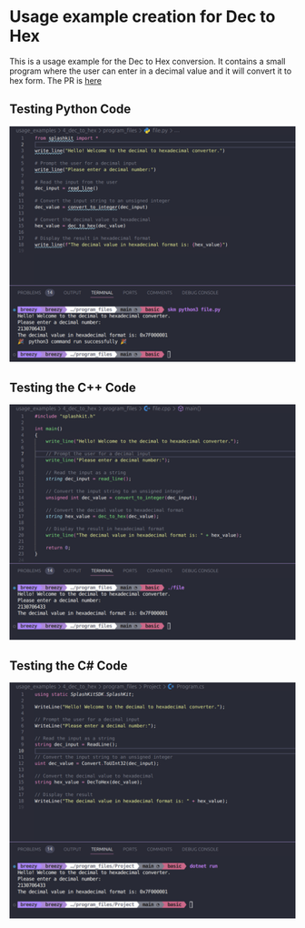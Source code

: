 # Usage example creation for Dec to Hex

This is a usage example for the Dec to Hex conversion. It contains a small program where the user can enter in a decimal value and it will convert it to hex form. The PR is [here]()

## Testing Python Code

![alt text](images/python.png)

## Testing the C++ Code

![alt text](images/cpp.png)

## Testing the C# Code

![alt text](images/csharp.png)